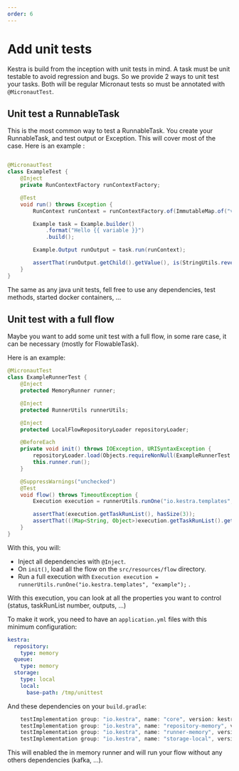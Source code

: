 ```yaml
---
order: 6
---
```

# Add unit tests

Kestra is build from the inception with unit tests in mind. A task must be unit testable to avoid regression and bugs. So we provide 2 ways to unit test your tasks. Both will be regular Micronaut tests so must be annotated with `@MicronautTest`.


## Unit test a RunnableTask 

This is the most common way to test a RunnableTask. You create your RunnableTask, and test output or Exception. This will cover most of the case.
Here is an example :

```java

@MicronautTest
class ExampleTest {
    @Inject
    private RunContextFactory runContextFactory;

    @Test
    void run() throws Exception {
        RunContext runContext = runContextFactory.of(ImmutableMap.of("variable", "John Doe"));

        Example task = Example.builder()
            .format("Hello {{ variable }}")
            .build();

        Example.Output runOutput = task.run(runContext);

        assertThat(runOutput.getChild().getValue(), is(StringUtils.reverse("Hello John Doe")));
    }
}
```

The same as any java unit tests, fell free to use any dependencies, test methods, started docker containers, ... 


## Unit test with a full flow

Maybe you want to add some unit test with a full flow, in some rare case, it can be necessary (mostly for FlowableTask). 

Here is an example: 
```java
@MicronautTest
class ExampleRunnerTest {
    @Inject
    protected MemoryRunner runner;

    @Inject
    protected RunnerUtils runnerUtils;

    @Inject
    protected LocalFlowRepositoryLoader repositoryLoader;

    @BeforeEach
    private void init() throws IOException, URISyntaxException {
        repositoryLoader.load(Objects.requireNonNull(ExampleRunnerTest.class.getClassLoader().getResource("flows")));
        this.runner.run();
    }

    @SuppressWarnings("unchecked")
    @Test
    void flow() throws TimeoutException {
        Execution execution = runnerUtils.runOne("io.kestra.templates", "example");

        assertThat(execution.getTaskRunList(), hasSize(3));
        assertThat(((Map<String, Object>)execution.getTaskRunList().get(2).getOutputs().get("child")).get("value"), is("task-id"));
    }
}
```

With this, you will: 
- Inject all dependencies with `@Inject`.
- On `init()`, load all the flow on the `src/resources/flow` directory.
- Run a full execution with `Execution execution = runnerUtils.runOne("io.kestra.templates", "example");` .

With this execution, you can look at all the properties you want to control (status, taskRunList number, outputs, ...)


To make it work, you need to have an `application.yml` files with this minimum configuration: 

```yaml
kestra:
  repository:
    type: memory
  queue:
    type: memory
  storage:
    type: local
    local:
      base-path: /tmp/unittest
```

And these dependencies on your `build.gradle`: 
```groovy
    testImplementation group: "io.kestra", name: "core", version: kestraVersion
    testImplementation group: "io.kestra", name: "repository-memory", version: kestraVersion
    testImplementation group: "io.kestra", name: "runner-memory", version: kestraVersion
    testImplementation group: "io.kestra", name: "storage-local", version: kestraVersion
```

This will enabled the in memory runner and will run your flow without any others dependencies (kafka, ...).
